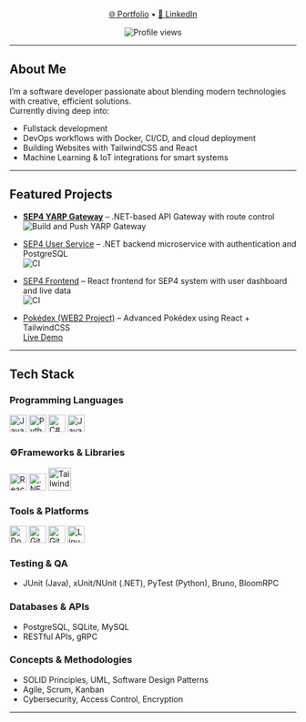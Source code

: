 
<p align="center">
  <a href="https://alexanderjannikdj.vercel.app/">🌐 Portfolio</a> • 
  <a href="https://www.linkedin.com/in/alexanderjannikdj/">💼 LinkedIn</a>
</p>
<p align="center">
  <img src="https://komarev.com/ghpvc/?username=notnebu&label=Profile%20views&color=0e75b6&style=flat" alt="Profile views" />
</p>

---

## About Me

I’m a software developer passionate about blending modern technologies with creative, efficient solutions.  
Currently diving deep into:

- Fullstack development 
- DevOps workflows with Docker, CI/CD, and cloud deployment  
- Building Websites with TailwindCSS and React  
- Machine Learning & IoT integrations for smart systems  

---

##  Featured Projects

- [**SEP4 YARP Gateway**](https://github.com/NotNebu/SEP4_Yarp_Gateway) – .NET-based API Gateway with route control
  ![Build and Push YARP Gateway](https://github.com/NotNebu/SEP4_Yarp_Gateway/actions/workflows/deploy.yml/badge.svg)

- [SEP4 User Service](https://github.com/NotNebu/SEP4_User_Service) – .NET backend microservice with authentication and PostgreSQL  
  ![CI](https://github.com/NotNebu/SEP4_User_Service/actions/workflows/docker.yml/badge.svg)

- [SEP4 Frontend](https://github.com/NotNebu/SEP4_Frontend) – React frontend for SEP4 system with user dashboard and live data  
  ![CI](https://github.com/NotNebu/SEP4_Frontend/actions/workflows/docker.yml/badge.svg)

- [Pokédex (WEB2 Project)](https://github.com/NotNebu/WEB2_Pokedex) – Advanced Pokédex using React + TailwindCSS  
  [Live Demo](https://web2-pokedex.vercel.app/)  

---

## Tech Stack

### Programming Languages
<p>
  <img src="https://cdn.jsdelivr.net/gh/devicons/devicon/icons/java/java-original.svg" height="30" alt="Java"/>
  <img src="https://cdn.jsdelivr.net/gh/devicons/devicon/icons/python/python-original.svg" height="30" alt="Python"/>
  <img src="https://cdn.jsdelivr.net/gh/devicons/devicon/icons/csharp/csharp-original.svg" height="30" alt="C#"/>
  <img src="https://cdn.jsdelivr.net/gh/devicons/devicon/icons/javascript/javascript-original.svg" height="30" alt="JavaScript"/>
</p>

### ⚙Frameworks & Libraries
<p>
  <img src="https://cdn.jsdelivr.net/gh/devicons/devicon/icons/react/react-original.svg" height="30" alt="React"/>
  <img src="https://cdn.jsdelivr.net/gh/devicons/devicon/icons/dot-net/dot-net-original-wordmark.svg" height="30" alt=".NET"/>
  <img src="https://www.vectorlogo.zone/logos/tailwindcss/tailwindcss-icon.svg" alt="TailwindCSS" width="40" height="40"/>
</p>

### Tools & Platforms
<p>
  <img src="https://cdn.jsdelivr.net/gh/devicons/devicon/icons/docker/docker-original.svg" height="30" alt="Docker"/>
  <img src="https://cdn.jsdelivr.net/gh/devicons/devicon/icons/git/git-original.svg" height="30" alt="Git"/>
  <img src="https://cdn.jsdelivr.net/gh/devicons/devicon/icons/github/github-original.svg" height="30" alt="GitHub"/>
  <img src="https://cdn.jsdelivr.net/gh/devicons/devicon/icons/linux/linux-original.svg" height="30" alt="Linux"/>
</p>

### Testing & QA
- JUnit (Java), xUnit/NUnit (.NET), PyTest (Python), Bruno, BloomRPC

### Databases & APIs
- PostgreSQL, SQLite, MySQL  
- RESTful APIs, gRPC

### Concepts & Methodologies
- SOLID Principles, UML, Software Design Patterns  
- Agile, Scrum, Kanban  
- Cybersecurity, Access Control, Encryption

---


